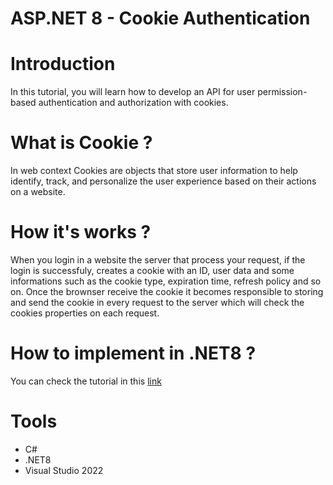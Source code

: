 # ASP.NET 8 - Cookie Authentication

# Introduction

In this tutorial, you will learn how to develop an API for user permission-based authentication and authorization with cookies.

# What is Cookie ?
In web context Cookies are objects that store user information to help identify, track, and personalize the user experience based on their actions on a website.

# How it's works ?
When you login in a website the server that process your request, if the login is successfuly, creates a cookie with an ID, user data and some informations such as the cookie type, expiration time, refresh policy and so on. Once the brownser receive the cookie it becomes responsible to storing and send the cookie in every request to the server which will check the cookies properties on each request.

# How to implement in .NET8 ?
You can check the tutorial in this [link](https://dev.to/vinicius_estevam/aspnet-8-cookie-authentication-2o4j)

# Tools
- C#
- .NET8
- Visual Studio 2022
